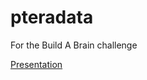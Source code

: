 # pteradata
For the Build A Brain challenge

[Presentation](https://docs.google.com/presentation/d/1Bh6MUkR4KX8IcGS9ZlWIVZegHvzPoAW_81hk9YhrVJo/edit?usp=sharing)
